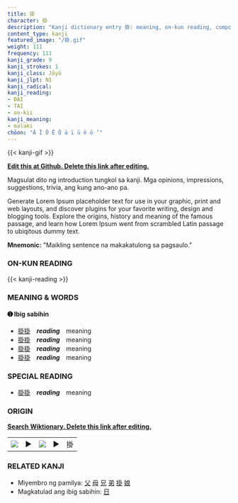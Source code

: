 ```yaml
---
title: 掛
character: 掛
description: "Kanji dictionary entry 掛: meaning, on-kun reading, compounds, origin, related kanji"
content_type: kanji
featured_image: "/掛.gif"
weight: 111
frequency: 111
kanji_grade: 9
kanji_strokes: 1
kanji_class: Jōyō
kanji_jlpt: N1
kanji_radical: 
kanji_reading: 
- DAI
- TAI
- oo-kii
kanji_meaning:
- malaki
chōon: "Ā Ī Ū Ē Ō ā ī ū ē ō ’"
---
```

[//]: # (Don't edit the line below. Kanji animated GIF code is automatically generated.)
{{< kanji-gif >}}

[//]: # (Edit below this line.)

**[Edit this at Github. Delete this link after editing.](https://github.com/tim0g/tim/tree/main/content/kanji/掛/index.md)**

Magsulat dito ng introduction tungkol sa kanji. Mga opinions, impressions, suggestions, trivia, ang kung ano-ano pa.

Generate Lorem Ipsum placeholder text for use in your graphic, print and web layouts, and discover plugins for your favorite writing, design and blogging tools. Explore the origins, history and meaning of the famous passage, and learn how Lorem Ipsum went from scrambled Latin passage to ubiqitous dummy text.
 
**Mnemonic:** "Maikling sentence na makakatulong sa pagsaulo."

### ON-KUN READING

[//]: # (Don't edit the line below. ON-KUN READING code is automatically generated.)
{{< kanji-reading >}}

### MEANING & WORDS

#### ➊ **Ibig sabihin**
  - [掛](../掛)[掛](../掛)　***reading***　meaning
  - [掛](../掛)[掛](../掛)　***reading***　meaning
  - [掛](../掛)[掛](../掛)　***reading***　meaning
  - [掛](../掛)[掛](../掛)　***reading***　meaning

### SPECIAL READING
  - [掛](../掛)[掛](../掛)　***reading***　meaning

### ORIGIN

**[Search Wiktionary. Delete this link after editing.](https://wiktionary.org/wiki/掛)**
<table class="kanji-table"><tr><td>
<img src="60px-掛-bronze.svg.png">
</td><td>▶</td><td>
<img src="60px-掛-oracle.svg.png">
</td><td>▶</td>
<td class="kanji-origin">掛</td>
</tr></table>

### RELATED KANJI
- Miyembro ng pamilya: [父](../父) [母](../母) [兄](../兄) [弟](../弟) [掛](../掛) [娘](../娘)
- Magkatulad ang ibig sabihin: [日](../日)
